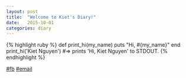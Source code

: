 ```yaml
---
layout: post
title:  "Welcome to Kiet's Diary!"
date:   2015-10-01
categories: diary
---
```


{% highlight ruby %}
def print_hi(my_name)
  puts "Hi, #{my_name}"
end
print_hi('Kiet Nguyen')
#=> prints 'Hi, Kiet Nguyen' to STDOUT.
{% endhighlight %}

[#fb](https://facebook.com/kietnguyen3892)
[#email](kietnvt.it@gmail.com)

